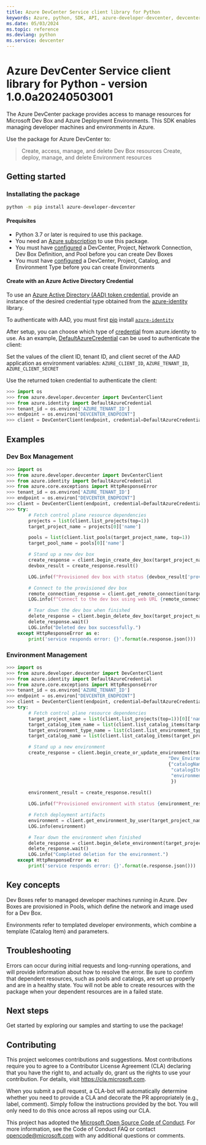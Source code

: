 ```yaml
---
title: Azure DevCenter Service client library for Python
keywords: Azure, python, SDK, API, azure-developer-devcenter, devcenter
ms.date: 05/03/2024
ms.topic: reference
ms.devlang: python
ms.service: devcenter
---
```


# Azure DevCenter Service client library for Python - version 1.0.0a20240503001 

The Azure DevCenter package provides access to manage resources for Microsoft Dev Box and Azure Deployment Environments. This SDK enables managing developer machines and environments in Azure.

Use the package for Azure DevCenter to:
> Create, access, manage, and delete Dev Box resources
> Create, deploy, manage, and delete Environment resources

## Getting started

### Installating the package

```bash
python -m pip install azure-developer-devcenter
```

#### Prequisites

- Python 3.7 or later is required to use this package.
- You need an [Azure subscription][azure_sub] to use this package.
- You must have [configured](https://learn.microsoft.com/azure/dev-box/quickstart-configure-dev-box-service) a DevCenter, Project, Network Connection, Dev Box Definition, and Pool before you can create Dev Boxes 
- You must have [configured](https://learn.microsoft.com/azure/deployment-environments/) a DevCenter, Project, Catalog, and Environment Type before you can create Environments

#### Create with an Azure Active Directory Credential
To use an [Azure Active Directory (AAD) token credential][authenticate_with_token],
provide an instance of the desired credential type obtained from the
[azure-identity][azure_identity_credentials] library.

To authenticate with AAD, you must first [pip][pip] install [`azure-identity`][azure_identity_pip]

After setup, you can choose which type of [credential][azure_identity_credentials] from azure.identity to use.
As an example, [DefaultAzureCredential][default_azure_credential] can be used to authenticate the client:

Set the values of the client ID, tenant ID, and client secret of the AAD application as environment variables:
`AZURE_CLIENT_ID`, `AZURE_TENANT_ID`, `AZURE_CLIENT_SECRET`

Use the returned token credential to authenticate the client:

```python
>>> import os
>>> from azure.developer.devcenter import DevCenterClient
>>> from azure.identity import DefaultAzureCredential
>>> tenant_id = os.environ['AZURE_TENANT_ID']
>>> endpoint = os.environ["DEVCENTER_ENDPOINT"]
>>> client = DevCenterClient(endpoint, credential=DefaultAzureCredential())
```

## Examples

### Dev Box Management
```python
>>> import os
>>> from azure.developer.devcenter import DevCenterClient
>>> from azure.identity import DefaultAzureCredential
>>> from azure.core.exceptions import HttpResponseError
>>> tenant_id = os.environ['AZURE_TENANT_ID']
>>> endpoint = os.environ["DEVCENTER_ENDPOINT"]
>>> client = DevCenterClient(endpoint, credential=DefaultAzureCredential())
>>> try:
        # Fetch control plane resource dependencies
        projects = list(client.list_projects(top=1))
        target_project_name = projects[0]['name']

        pools = list(client.list_pools(target_project_name, top=1))
        target_pool_name = pools[0]['name']

        # Stand up a new dev box
        create_response = client.begin_create_dev_box(target_project_name, "me","Test_DevBox", {"poolName": target_pool_name})
        devbox_result = create_response.result()

        LOG.info(f"Provisioned dev box with status {devbox_result['provisioningState']}.")

        # Connect to the provisioned dev box
        remote_connection_response = client.get_remote_connection(target_project_name, "me", "Test_DevBox")
        LOG.info(f"Connect to the dev box using web URL {remote_connection_response['webUrl']}")

        # Tear down the dev box when finished
        delete_response = client.begin_delete_dev_box(target_project_name, "me", "Test_DevBox")
        delete_response.wait()
        LOG.info("Deleted dev box successfully.")
    except HttpResponseError as e:
        print('service responds error: {}'.format(e.response.json()))

```

### Environment Management
```python
>>> import os
>>> from azure.developer.devcenter import DevCenterClient
>>> from azure.identity import DefaultAzureCredential
>>> from azure.core.exceptions import HttpResponseError
>>> tenant_id = os.environ['AZURE_TENANT_ID']
>>> endpoint = os.environ["DEVCENTER_ENDPOINT"]
>>> client = DevCenterClient(endpoint, credential=DefaultAzureCredential())
>>> try:
        # Fetch control plane resource dependencies
        target_project_name = list(client.list_projects(top=1))[0]['name']
        target_catalog_item_name = list(client.list_catalog_items(target_project_name, top=1))[0]['name']
        target_environment_type_name = list(client.list_environment_types(target_project_name, top=1))[0]['name']
        target_catalog_name = list(client.list_catalog_items(target_project_name, top=1))[0]['catalogName']

        # Stand up a new environment
        create_response = client.begin_create_or_update_environment(target_project_name,
                                                           "Dev_Environment",
                                                           {"catalogName": target_catalog_name,
                                                            "catalogItemName": target_catalog_item_name,
                                                            "environmentType": target_environment_type_name
                                                            })     
        
        environment_result = create_response.result()

        LOG.info(f"Provisioned environment with status {environment_result['provisioningState']}.")

        # Fetch deployment artifacts
        environment = client.get_environment_by_user(target_project_name, "me", "Dev_Environment")
        LOG.info(environment)

        # Tear down the environment when finished
        delete_response = client.begin_delete_environment(target_project_name, "me", "Dev_Environment")
        delete_response.wait()
        LOG.info("Completed deletion for the environment.")
    except HttpResponseError as e:
        print('service responds error: {}'.format(e.response.json()))

```
## Key concepts
Dev Boxes refer to managed developer machines running in Azure. Dev Boxes are provisioned in Pools, which define the network and image used for a Dev Box.

Environments refer to templated developer environments, which combine a template (Catalog Item) and parameters.

## Troubleshooting
Errors can occur during initial requests and long-running operations, and will provide information about how to resolve the error. 
Be sure to confirm that dependent resources, such as pools and catalogs, are set up properly and are in a healthy state. You will not be able to create resources with the package when your dependent resources are in a failed state.

## Next steps
Get started by exploring our samples and starting to use the package!

## Contributing

This project welcomes contributions and suggestions. Most contributions require
you to agree to a Contributor License Agreement (CLA) declaring that you have
the right to, and actually do, grant us the rights to use your contribution.
For details, visit https://cla.microsoft.com.

When you submit a pull request, a CLA-bot will automatically determine whether
you need to provide a CLA and decorate the PR appropriately (e.g., label,
comment). Simply follow the instructions provided by the bot. You will only
need to do this once across all repos using our CLA.

This project has adopted the
[Microsoft Open Source Code of Conduct][code_of_conduct]. For more information,
see the Code of Conduct FAQ or contact opencode@microsoft.com with any
additional questions or comments.

<!-- LINKS -->
[code_of_conduct]: https://opensource.microsoft.com/codeofconduct/
[authenticate_with_token]: /azure/cognitive-services/authentication?tabs=powershell#authenticate-with-an-authentication-token
[azure_identity_credentials]: https://github.com/Azure/azure-sdk-for-python/tree/main/sdk/identity/azure-identity#credentials
[azure_identity_pip]: https://pypi.org/project/azure-identity/
[default_azure_credential]: https://github.com/Azure/azure-sdk-for-python/tree/main/sdk/identity/azure-identity#defaultazurecredential
[pip]: https://pypi.org/project/pip/
[azure_sub]: https://azure.microsoft.com/free/

